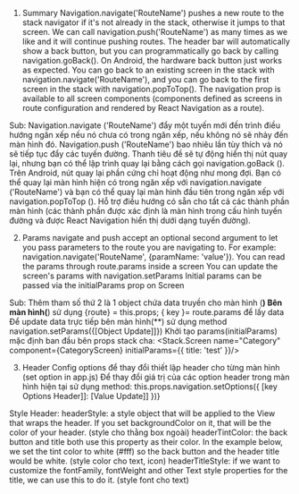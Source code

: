 1. Summary
Navigation.navigate('RouteName') pushes a new route to the stack navigator if it's not already in the stack, otherwise it jumps to that screen.
We can call navigation.push('RouteName') as many times as we like and it will continue pushing routes.
The header bar will automatically show a back button, but you can programmatically go back by calling navigation.goBack(). On Android, the hardware back button just works as expected.
You can go back to an existing screen in the stack with navigation.navigate('RouteName'), and you can go back to the first screen in the stack with navigation.popToTop().
The navigation prop is available to all screen components (components defined as screens in route configuration and rendered by React Navigation as a route).

Sub: 
  Navigation.navigate ('RouteName') đẩy một tuyến mới đến trình điều hướng ngăn xếp nếu nó chưa có trong ngăn xếp, nếu không nó sẽ nhảy đến màn hình đó.
  Navigation.push ('RouteName') bao nhiêu lần tùy thích và nó sẽ tiếp tục đẩy các tuyến đường.
  Thanh tiêu đề sẽ tự động hiển thị nút quay lại, nhưng bạn có thể lập trình quay lại bằng cách gọi navigation.goBack (). Trên Android, nút quay lại phần cứng chỉ hoạt động như mong đợi.
  Bạn có thể quay lại màn hình hiện có trong ngăn xếp với navigation.navigate ('RouteName') và bạn có thể quay lại màn hình đầu tiên trong ngăn xếp với navigation.popToTop ().
  Hỗ trợ điều hướng có sẵn cho tất cả các thành phần màn hình (các thành phần được xác định là màn hình trong cấu hình tuyến đường và được React Navigation hiển thị dưới dạng tuyến đường).


2. Params
navigate and push accept an optional second argument to let you pass parameters to the route you are navigating to. 
For example: navigation.navigate('RouteName', {paramName: 'value'}).
You can read the params through route.params inside a screen
You can update the screen's params with navigation.setParams
Initial params can be passed via the initialParams prop on Screen

Sub: Thêm tham số thứ 2 là 1 object chứa data truyền cho màn hình (**)
  Bên màn hình(**) sử dụng {route} = this.props; { key }= route.params để lấy data
  Để update data trực tiếp bên màn hình(**) sử dụng method navigation.setParams({[Object Update]]})
  Khởi tạo params(initialParams) mặc định ban đầu bên props stack cha: <Stack.Screen name="Category" component={CategoryScreen} initialParams={{ title: 'test' }}/>

3. Header 
  Config options để thay đổi thiết lập header cho từng màn hình (set option in app.js)
  Để thay đổi giá trị của các option header trong màn hình hiện tại sử dụng method: this.props.navigation.setOptions({ [key Options Header]]: [Value Update]] })}

  Style Header:
  headerStyle: a style object that will be applied to the View that wraps the header. If you set backgroundColor on it, that will be the color of your header. (style cho thằng box ngoài)
  headerTintColor: the back button and title both use this property as their color. In the example below, we set the tint color to white (#fff) so the back button and the header title would be white. (style color cho text, icon)
  headerTitleStyle: if we want to customize the fontFamily, fontWeight and other Text style properties for the title, we can use this to do it. (style font cho text)
